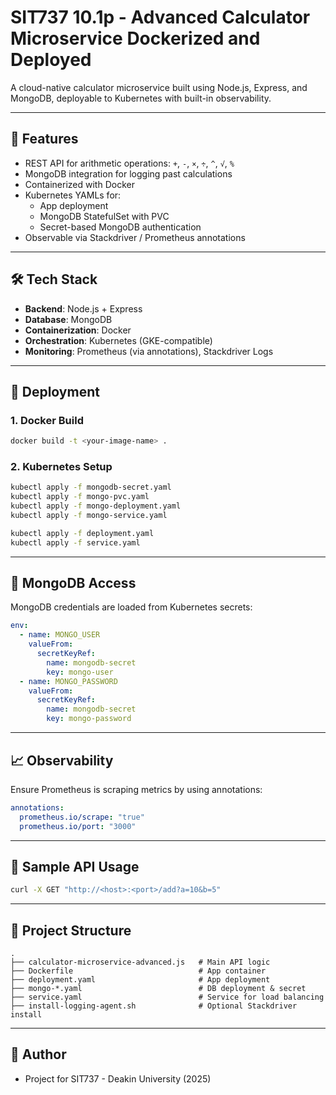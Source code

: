 
# SIT737 10.1p - Advanced Calculator Microservice Dockerized and Deployed

A cloud-native calculator microservice built using Node.js, Express, and MongoDB, deployable to Kubernetes with built-in observability.

---

## 🧠 Features

- REST API for arithmetic operations: `+`, `-`, `×`, `÷`, `^`, `√`, `%`
- MongoDB integration for logging past calculations
- Containerized with Docker
- Kubernetes YAMLs for:
  - App deployment
  - MongoDB StatefulSet with PVC
  - Secret-based MongoDB authentication
- Observable via Stackdriver / Prometheus annotations

---

## 🛠 Tech Stack

- **Backend**: Node.js + Express
- **Database**: MongoDB
- **Containerization**: Docker
- **Orchestration**: Kubernetes (GKE-compatible)
- **Monitoring**: Prometheus (via annotations), Stackdriver Logs

---

## 🚀 Deployment

### 1. Docker Build

```bash
docker build -t <your-image-name> .
```

### 2. Kubernetes Setup

```bash
kubectl apply -f mongodb-secret.yaml
kubectl apply -f mongo-pvc.yaml
kubectl apply -f mongo-deployment.yaml
kubectl apply -f mongo-service.yaml

kubectl apply -f deployment.yaml
kubectl apply -f service.yaml
```

---

## 🔐 MongoDB Access

MongoDB credentials are loaded from Kubernetes secrets:

```yaml
env:
  - name: MONGO_USER
    valueFrom:
      secretKeyRef:
        name: mongodb-secret
        key: mongo-user
  - name: MONGO_PASSWORD
    valueFrom:
      secretKeyRef:
        name: mongodb-secret
        key: mongo-password
```

---

## 📈 Observability

Ensure Prometheus is scraping metrics by using annotations:

```yaml
annotations:
  prometheus.io/scrape: "true"
  prometheus.io/port: "3000"
```

---

## 🧪 Sample API Usage

```bash
curl -X GET "http://<host>:<port>/add?a=10&b=5"
```

---

## 📂 Project Structure

```
.
├── calculator-microservice-advanced.js   # Main API logic
├── Dockerfile                            # App container
├── deployment.yaml                       # App deployment
├── mongo-*.yaml                          # DB deployment & secret
├── service.yaml                          # Service for load balancing
├── install-logging-agent.sh              # Optional Stackdriver install
```

---

## 📝 Author

- Project for SIT737 - Deakin University (2025)

